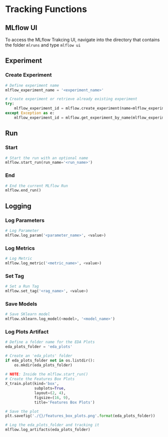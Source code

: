 # Tracking Functions
## MLflow UI
To access the MLflow Trakcing UI, navigate into the directory that contains the folder `mlruns` and type `mlflow ui` 

## Experiment
### Create Experiment
``` python
# Define experiment name
mlflow_experiment_name = '<experiment_name>'

# Create experiment or retrieve already existing experiment
try:
    mlflow_experiment_id = mlflow.create_experiment(name=mlflow_experiment_name)
except Exception as e:
    mlflow_experiment_id = mlflow.get_experiment_by_name(mlflow_experiment_name).experiment_id
```

## Run
### Start
``` python
# Start the run with an optional name
mlflow.start_run(run_name='<run_name>')
```

### End
``` python
# End the current MLflow Run
mlflow.end_run()
```

## Logging
### Log Parameters
``` python
# Log Parameter
mlflow.log_param('<parameter_name>', <value>)
```

### Log Metrics
``` python
# Log Metric
mlflow.log_metric('<metric_name>', <value>)
```

### Set Tag
``` python
# Set a Run Tag
mlflow.set_tag('<rag_name>', <value>)
```

### Save Models
``` python
# Save SKlearn model
mlflow.sklearn.log_model(<model>, '<model_name>')
```

### Log Plots Artifact
``` python
# Define a folder name for the EDA Plots
eda_plots_folder = 'eda_plots'

# Create an 'eda_plots' folder
if eda_plots_folder not in os.listdir():
    os.mkdir(eda_plots_folder)
    
# NOTE: Inside the mlflow.start_run()
# Create the Features Box Plots
X_train.plot(kind='box', 
             subplots=True, 
             layout=(2, 4), 
             figsize=(16, 9), 
             title='Features Box Plots')

# Save the plot
plt.savefig('./{}/features_box_plots.png'.format(eda_plots_folder))

# Log the eda_plots_folder and tracking it
mlflow.log_artifacts(eda_plots_folder)
```